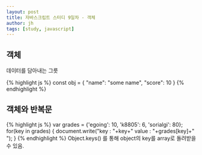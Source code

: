 ```yaml
---
layout: post
title: 자바스크립트 스터디 9일차 - 객체
author: jh
tags: [study, javascript]
---
```

## 객체
데이터를 담아내는 그릇

{% highlight js %}
const obj = {
    "name": "some name",
    "score": 10
}
{% endhighlight %}

## 객체와 반복문
{% highlight js %}
var grades = {'egoing': 10, 'k8805': 6, 'sorialgi': 80};
for(key in grades) {
        document.write("key : "+key+" value : "+grades[key]+"<br />");
}
{% endhighlight %}
Object.keys() 를 통해 object의 key를 array로 돌려받을 수 있음.

